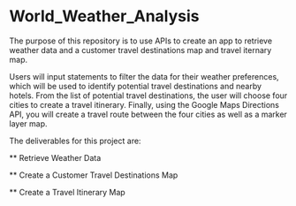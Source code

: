 # World_Weather_Analysis

The purpose of this repository is to use APIs to create an app to retrieve weather data and a customer travel destinations map
and travel iternary map.

Users will input statements to filter the data for their weather preferences, which will be used to identify potential travel destinations and nearby hotels. From the list of potential travel destinations, the user will choose four cities to create a travel itinerary. Finally, using the Google Maps Directions API, you will create a travel route between the four cities as well as a marker layer map.

The deliverables for this project are:

** Retrieve Weather Data

** Create a Customer Travel Destinations Map

** Create a Travel Itinerary Map
